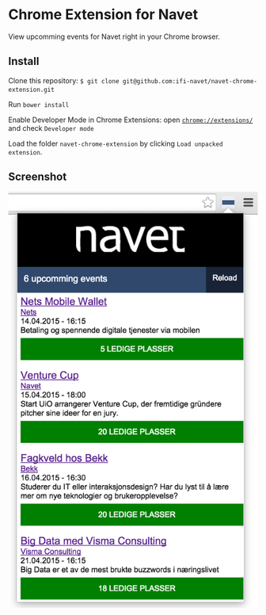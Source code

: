 Chrome Extension for Navet
==========================

View upcomming events for Navet right in your Chrome browser.

## Install
Clone this repository: `$ git clone git@github.com:ifi-navet/navet-chrome-extension.git`

Run `bower install`

Enable Developer Mode in Chrome Extensions: open [`chrome://extensions/`](chrome://extensions/) and check `Developer mode`

Load the folder `navet-chrome-extension` by clicking `Load unpacked extension`.

## Screenshot

![Screenshot](https://raw.githubusercontent.com/ifi-navet/navet-chrome-extension/master/screenshot.png)
